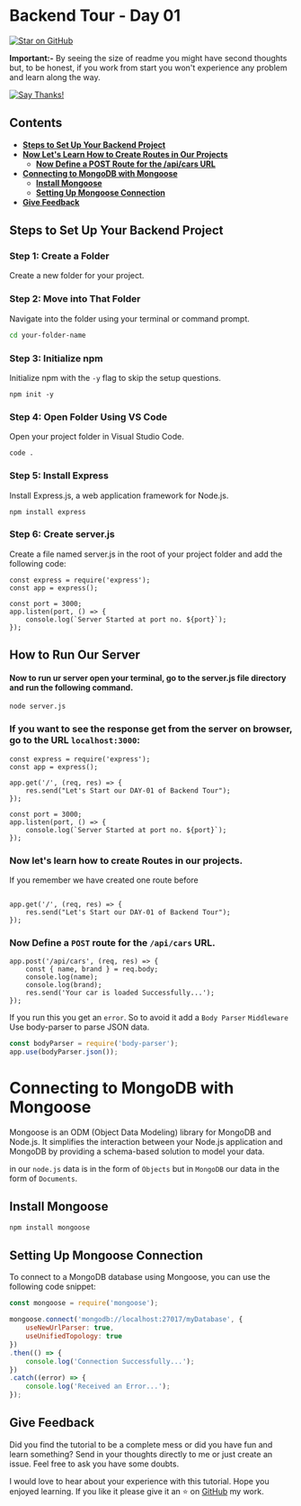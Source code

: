 # Backend Tour - Day 01

[![Star on GitHub](https://img.shields.io/github/stars/suryamanipatra/BACKEND-TOUR.svg?style=social)](https://github.com/suryamanipatra/BACKEND-TOUR)

**Important:-** By seeing the size of readme you might have second thoughts but, to be honest, if you work from start you won't experience any problem and learn along the way.

[![Say Thanks!](https://img.shields.io/badge/Say%20Thanks-!-1EAEDB.svg)](https://saythanks.io/to/suryamanipatra.byteiq@gmail.com)

## Contents
- [**Steps to Set Up Your Backend Project**](#steps-to-set-up-your-backend-project)
- [**Now Let's Learn How to Create Routes in Our Projects**](#now-lets-learn-how-to-create-routes-in-our-projects)
  - [**Now Define a POST Route for the /api/cars URL**](#now-define-a-post-route-for-the-apicars-url)
- [**Connecting to MongoDB with Mongoose**](#connecting-to-mongodb-with-mongoose)
  - [**Install Mongoose**](#install-mongoose)
  - [**Setting Up Mongoose Connection**](#setting-up-mongoose-connection)
- [**Give Feedback**](#give-feedback)




## Steps to Set Up Your Backend Project

### Step 1: Create a Folder
Create a new folder for your project.

### Step 2: Move into That Folder
Navigate into the folder using your terminal or command prompt.

```bash
cd your-folder-name
```

### Step 3: Initialize npm
Initialize npm with the `-y` flag to skip the setup questions.
```
npm init -y
```
### Step 4: Open Folder Using VS Code
Open your project folder in Visual Studio Code.
```
code .
```
### Step 5: Install Express
Install Express.js, a web application framework for Node.js.

```
npm install express
```
### Step 6: Create server.js
Create a file named server.js in the root of your project folder and add the following code:

```
const express = require('express');
const app = express();

const port = 3000;
app.listen(port, () => {
    console.log(`Server Started at port no. ${port}`);
});
```
## How to Run Our Server
#### Now to run ur server open your terminal, go to the server.js file directory and run the following command.
```
node server.js
```
### If you want to see the response get from the server on browser, go to the URL `localhost:3000`:

```
const express = require('express');
const app = express();

app.get('/', (req, res) => {
    res.send("Let's Start our DAY-01 of Backend Tour");
});

const port = 3000;
app.listen(port, () => {
    console.log(`Server Started at port no. ${port}`);
});

```
### Now let's learn how to create Routes in our projects.

If you remember we have created one route before

```

app.get('/', (req, res) => {
    res.send("Let's Start our DAY-01 of Backend Tour");
});

```
### Now Define a `POST` route for the `/api/cars` URL.

```
app.post('/api/cars', (req, res) => {
    const { name, brand } = req.body;
    console.log(name);
    console.log(brand);
    res.send('Your car is loaded Successfully...');
});
```

If you run this you get an `error`. So to avoid it add a `Body Parser` `Middleware` Use body-parser to parse JSON data.

```javascript
const bodyParser = require('body-parser');
app.use(bodyParser.json());
```

# Connecting to MongoDB with Mongoose

Mongoose is an ODM (Object Data Modeling) library for MongoDB and Node.js. It simplifies the interaction between your Node.js application and MongoDB by providing a schema-based solution to model your data.

in our `node.js` data is in the form of `Objects` but in `MongoDB` our data in the form of `Documents`.

## Install Mongoose
```javascript
npm install mongoose
```

## Setting Up Mongoose Connection

To connect to a MongoDB database using Mongoose, you can use the following code snippet:
```javascript
const mongoose = require('mongoose');

mongoose.connect('mongodb://localhost:27017/myDatabase', {
    useNewUrlParser: true,
    useUnifiedTopology: true
})
.then(() => {
    console.log('Connection Successfully...');
})
.catch((error) => {
    console.log('Received an Error...');
});
```
## Give Feedback

Did you find the tutorial to be a complete mess or did you have fun and learn something? Send in your thoughts directly to me or just create an issue. Feel free to ask you have some doubts.

I would love to hear about your experience with this tutorial. Hope you enjoyed learning. If you like it please give it an ⭐ on [GitHub](https://github.com/suryamanipatra/BACKEND-TOUR) my work.
